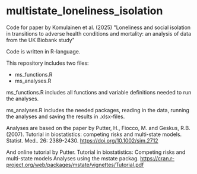 # multistate_loneliness_isolation
Code for paper by Komulainen et al. (2025) "Loneliness and social isolation in transitions to adverse health conditions and mortality: an analysis of data from the UK Biobank study"

Code is written in R-language.

This repository includes two files:
- ms_functions.R
- ms_analyses.R

ms_functions.R includes all functions and variable definitions needed to run the analyses.

ms_analyses.R includes the needed packages, reading in the data, running the analyses and saving the results in .xlsx-files.

Analyses are based on the paper by Putter, H., Fiocco, M. and Geskus, R.B. (2007). Tutorial in biostatistics: competing risks and multi-state models. Statist. Med.. 26: 2389-2430. https://doi.org/10.1002/sim.2712 

And online tutorial by Putter. Tutorial in biostatistics: Competing risks and multi-state models Analyses using the mstate packag. https://cran.r-project.org/web/packages/mstate/vignettes/Tutorial.pdf
